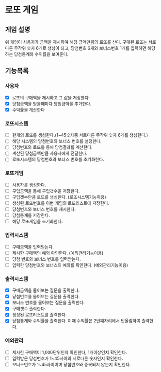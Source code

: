 # 로또 게임

## 게임 설명

위 게임이 사용자가 금액을 제시하여 해당 금액만큼의 로또를 산다.
구매된 로또는 서로다른 무작위 숫자 6개로 생성이 되고, 당첨번호 6개와 보너스번호 1개를 입력하면 해당하는 당첨통계와 수익률을 보여준다.

## 기능목록

### 사용자
- [x] 로또의 구매액을 제시하고 그 값을 저장한다.
- [x] 당첨금액을 받을때마다 당첨금액을 추가한다.
- [x] 수익률을 계산한다

### 로또시스템
- [ ] 한개의 로또를 생성한다.(1~45숫자중 서로다른 무작위 숫자 6개를 생성한다.)
- [ ] 해당 시스템의 당첨번호와 보너스 번호를 설정한다.
- [ ] 당첨번호와 로또를 통해 당첨결과를 계산한다.
- [ ] 계산된 당첨금액만큼 사용자에게 전달한다.
- [ ] 로또시스템의 당첨번호와 보너스 번호를 초기화한다.

### 로또게임
- [ ] 사용자를 생성한다.
- [ ] 구입금액을 통해 구입갯수을 저장한다.
- [ ] 구입갯수만큼 로또를 생성한다. (로또시스템기능이용)
- [ ] 생성된 로또번호를 이번 게임의 로또리스트에 저장한다.
- [ ] 당첨번호와 보너스 번호를 제시한다.
- [ ] 당첨통계를 저장한다.
- [ ] 해당 로또게임을 초기화한다.

### 입력시스템
- [ ] 구매금액을 입력받는다.
- [ ] 제시한 구매액의 예외 확인한다. (예외관리기능이용)
- [ ] 당첨 번호와 보너스 번호를 입력받는다.
- [ ] 입력한 당첨번호와 보너스의 예외를 확인한다. (예외관리기능이용)

### 출력시스템
- [x] 구매금액을 물어보는 질문을 출력한다.
- [x] 당첨번호를 물어보는 질문을 출력한다.
- [x] 보너스 번호를 물어보는 질문을 출력한다.
- [x] 구매갯수 출력한다.
- [x] 생성된 로또리스트를 출력한다.
- [x] 당첨통계와 수익률을 출력한다. 이때 수익률은 2번째자리에서 반올림하여 출력한다.

### 예외관리
- [ ] 제시한 구매액이 1,000단위인지 확인한다, 1개이상인지 확인한다.
- [ ] 입력받은 당첨번호가 1~45사이의 서로다른 숫자인지 확인한다.
- [ ] 보너스번호가 1~45사이이며 당첨번호와 중복되지 않는지 확인한다.

